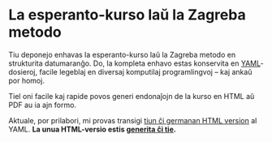 # La esperanto-kurso laŭ la Zagreba metodo

Tiu deponejo enhavas la esperanto-kurso laŭ la Zagreba metodo en strukturita datumaranĝo. Do, la kompleta enhavo estas konservita en [YAML](https://en.wikipedia.org/wiki/YAML)-dosieroj, facile legeblaj en diversaj komputilaj programlingvoj – kaj ankaŭ por homoj.

Tiel oni facile kaj rapide povos generi endonaĵojn de la kurso en HTML aŭ PDF au ia ajn formo.

Aktuale, por prilabori, mi provas transigi [tiun ĉi germanan HTML version](http://www.esperantoland.org/de/kurs/index_alt.html) al YAML. **La unua HTML-versio estis [generita ĉi tie](http://esperanto.github.io/esperanto-kurso-zagreba-metodo/html/output/).**

